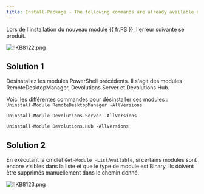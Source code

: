 ```yaml
---
title: Install-Package - The following commands are already available on this system
---
```


Lors de l'installation du nouveau module {{ fr.PS }}, l'erreur suivante se produit.

![!!KB8122.png](/img/en/kb/KB8122.png)

## Solution 1

Désinstallez les modules PowerShell précédents. Il s'agit des modules RemoteDesktopManager, Devolutions.Server et Devolutions.Hub.

Voici les différentes commandes pour désinstaller ces modules :  
`Uninstall-Module RemoteDesktopManager -AllVersions`  

`Uninstall-Module Devolutions.Server -AllVersions`  

`Uninstall-Module Devolutions.Hub -AllVersions`  

## Solution 2

En exécutant la cmdlet `Get-Module -ListAvailable`, si certains modules sont encore visibles dans la liste et que le type de module est Binary, ils doivent être supprimés manuellement dans le chemin donné.

![!!KB8123.png](/img/en/kb/KB8123.png)